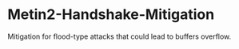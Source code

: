 # Metin2-Handshake-Mitigation

Mitigation for flood-type attacks that could lead to buffers overflow.
